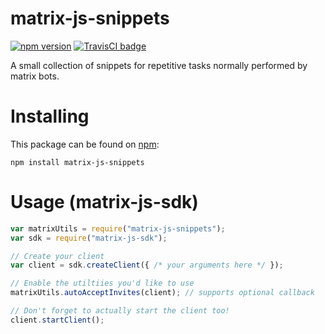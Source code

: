 # matrix-js-snippets

[![npm version](https://badge.fury.io/js/matrix-js-snippets.svg)](https://www.npmjs.com/package/matrix-js-snippets)
[![TravisCI badge](https://travis-ci.org/turt2live/matrix-js-snippets.svg?branch=master)](https://travis-ci.org/turt2live/matrix-js-snippets)

A small collection of snippets for repetitive tasks normally performed by matrix bots.

# Installing

This package can be found on [npm](https://www.npmjs.com):
```
npm install matrix-js-snippets
```


# Usage (matrix-js-sdk)

```javascript
var matrixUtils = require("matrix-js-snippets");
var sdk = require("matrix-js-sdk");

// Create your client
var client = sdk.createClient({ /* your arguments here */ });

// Enable the utiltiies you'd like to use
matrixUtils.autoAcceptInvites(client); // supports optional callback

// Don't forget to actually start the client too!
client.startClient();
```